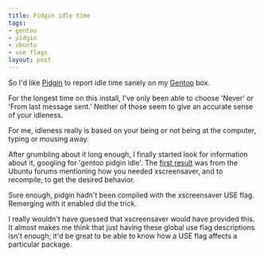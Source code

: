 ```yaml
--- 
title: Pidgin idle time
tags: 
- gentoo
- pidgin
- ubuntu
- use flags
layout: post
---
```

So I'd like [Pidgin](http://pidgin.im) to report idle time sanely on my [Gentoo](http://www.gentoo.org) box.

For the longest time on this install, I've only been able to choose 'Never' or 'From last message sent.' Neither of those seem to give an accurate sense of your idleness.

For me, idleness really is based on your being or not being at the computer, typing or mousing away.

After grumbling about it long enough, I finally started look for information about it, googling for 'gentoo pidgin idle'. The [first result](http://ubuntuforums.org/showthread.php?t=479862) was from the Ubuntu forums mentioning how you needed xscreensaver, and to recompile, to get the desired behavior.

Sure enough, pidgin hadn't been compiled with the xscreensaver USE flag. Remerging with it enabled did the trick.

I really wouldn't have guessed that xscreensaver would have provided this. It almost makes me think that just having these global use flag descriptions isn't enough; it'd be great to be able to know how a USE flag affects a particular package.
